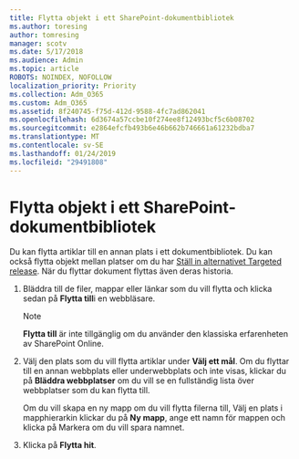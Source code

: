 ```yaml
---
title: Flytta objekt i ett SharePoint-dokumentbibliotek
ms.author: toresing
author: tomresing
manager: scotv
ms.date: 5/17/2018
ms.audience: Admin
ms.topic: article
ROBOTS: NOINDEX, NOFOLLOW
localization_priority: Priority
ms.collection: Adm_O365
ms.custom: Adm_O365
ms.assetid: 8f240745-f75d-412d-9588-4fc7ad862041
ms.openlocfilehash: 6d3674a57ccbe10f274ee8f12493bcf5c6b08702
ms.sourcegitcommit: e2864efcfb493b6e46b662b746661a61232bdba7
ms.translationtype: MT
ms.contentlocale: sv-SE
ms.lasthandoff: 01/24/2019
ms.locfileid: "29491808"
---
```

# <a name="move-items-in-a-sharepoint-document-library"></a>Flytta objekt i ett SharePoint-dokumentbibliotek

Du kan flytta artiklar till en annan plats i ett dokumentbibliotek. Du kan också flytta objekt mellan platser om du har [Ställ in alternativet Targeted release](https://go.microsoft.com/fwlink/?linkid=622980). När du flyttar dokument flyttas även deras historia.
  
1. Bläddra till de filer, mappar eller länkar som du vill flytta och klicka sedan på **Flytta till**i en webbläsare.
    
    > [!NOTE]
    > **Flytta till** är inte tillgänglig om du använder den klassiska erfarenheten av SharePoint Online. 
  
2. Välj den plats som du vill flytta artiklar under **Välj ett mål**. Om du flyttar till en annan webbplats eller underwebbplats och inte visas, klickar du på **Bläddra webbplatser** om du vill se en fullständig lista över webbplatser som du kan flytta till. 
    
    Om du vill skapa en ny mapp om du vill flytta filerna till, Välj en plats i mapphierarkin klickar du på **Ny mapp**, ange ett namn för mappen och klicka på Markera om du vill spara namnet.
    
3. Klicka på **Flytta hit**.
    

